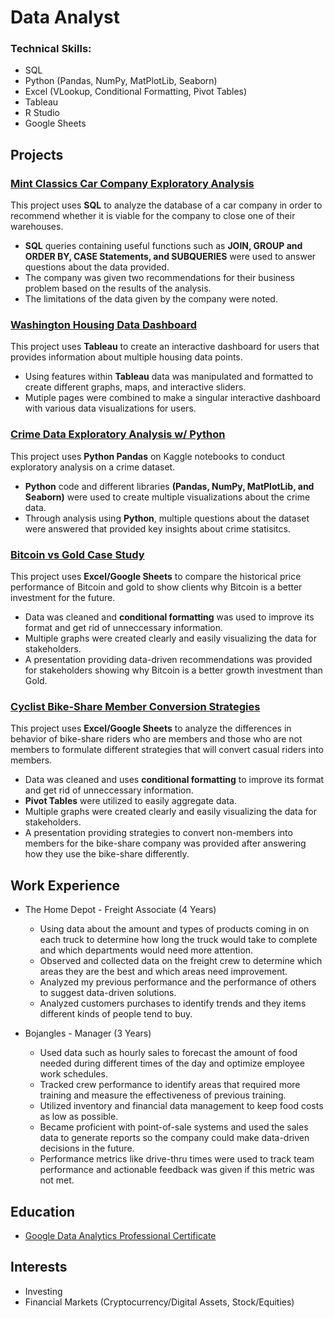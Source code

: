 # Data Analyst

### Technical Skills: 
* SQL
* Python (Pandas, NumPy, MatPlotLib, Seaborn)
* Excel (VLookup, Conditional Formatting, Pivot Tables)
* Tableau
* R Studio
* Google Sheets

## Projects
### [Mint Classics Car Company Exploratory Analysis](https://github.com/dwhite256/Mint-Classics-Company-Exploratory-Analysis)
This project uses **SQL** to analyze the database of a car company in order to recommend whether it is viable for the company to close one of their warehouses.
* **SQL** queries containing useful functions such as **JOIN, GROUP and ORDER BY, CASE Statements, and SUBQUERIES** were used to answer questions about the data provided.
* The company was given two recommendations for their business problem based on the results of the analysis.
* The limitations of the data given by the company were noted.

### [Washington Housing Data Dashboard](https://github.com/dwhite256/Washington-Housing-Data-Dashboard)
This project uses **Tableau** to create an interactive dashboard for users that provides information about multiple housing data points.
* Using features within **Tableau** data was manipulated and formatted to create different graphs, maps, and interactive sliders.
*  Mutiple pages were combined to make a singular interactive dashboard with various data visualizations for users.

### [Crime Data Exploratory Analysis w/ Python](https://github.com/dwhite256/Crime-Data-Exploratory-Analysis-w-Python)
This project uses **Python Pandas** on Kaggle notebooks to conduct exploratory analysis on a crime dataset.
* **Python** code and different libraries **(Pandas, NumPy, MatPlotLib, and Seaborn)** were used to create multiple visualizations about the crime data. 
* Through analysis using **Python**, multiple questions about the dataset were answered that provided key insights about crime statisitcs.

### [Bitcoin vs Gold Case Study](https://github.com/dwhite256/BTC-vs-Gold-Case-Study)
This project uses **Excel/Google Sheets** to compare the historical price performance of Bitcoin and gold to show clients why Bitcoin is a better investment for the future.
* Data was cleaned and **conditional formatting** was used to improve its format and get rid of unneccessary information.
* Multiple graphs were created clearly and easily visualizing the data for stakeholders.
* A presentation providing data-driven recommendations was provided for stakeholders showing why Bitcoin is a better growth investment than Gold.

### [Cyclist Bike-Share Member Conversion Strategies](https://github.com/dwhite256/Cyclist-Bike-Share-Company-Analysis)
This project uses **Excel/Google Sheets** to analyze the differences in behavior of bike-share riders who are members and those who are not members to formulate different strategies that will convert casual riders into members.
* Data was cleaned and uses **conditional formatting** to improve its format and get rid of unneccessary information.
* **Pivot Tables** were utilized to easily aggregate data.
* Multiple graphs were created clearly and easily visualizing the data for stakeholders.
* A presentation providing strategies to convert non-members into members for the bike-share company was provided after answering how they use the bike-share differently.

## Work Experience
* The Home Depot - Freight Associate (4 Years)
  + Using data about the amount and types of products coming in on each truck to determine how long the truck would take to complete and which departments would need more attention.
  + Observed and collected data on the freight crew to determine which areas they are the best and which areas need improvement.
  + Analyzed my previous performance and the performance of others to suggest data-driven solutions.
  + Analyzed customers purchases to identify trends and they items different kinds of people tend to buy.
    
* Bojangles - Manager (3 Years)
  + Used data such as hourly sales to forecast the amount of food needed during different times of the day and optimize employee work schedules.
  + Tracked crew performance to identify areas that required more training and measure the effectiveness of previous training.
  + Utilized inventory and financial data management to keep food costs as low as possible.
  + Became proficient with point-of-sale systems and used the sales data to generate reports so the company could make data-driven decisions in the future.
  + Performance metrics like drive-thru times were used to track team performance and actionable feedback was given if this metric was not met.
  

## Education
* [Google Data Analytics Professional Certificate](https://coursera.org/share/738fbdde86e5e44aa5f2dc22a20edb69)

## Interests
* Investing
* Financial Markets (Cryptocurrency/Digital Assets, Stock/Equities)
